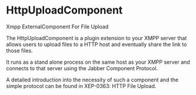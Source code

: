 # HttpUploadComponent
Xmpp ExternalComponent For File Upload


The HttpUploadComponent is a plugin extension to your XMPP server that allows users to upload files to a HTTP host and eventually share the link to those files.

It runs as a stand alone process on the same host as your XMPP server and connects to that server using the Jabber Component Protocol.

A detailed introduction into the necessity of such a component and the simple protocol can be found in XEP-0363: HTTP File Upload.
